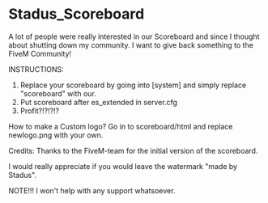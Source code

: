 # Stadus_Scoreboard
A lot of people were really interested in our Scoreboard and since I thought about shutting down my community. I want to give back something to the FiveM Community!

INSTRUCTIONS:

1. Replace your scoreboard by going into [system] and simply replace "scoreboard" with our.
2. Put scoreboard after es_extended in server.cfg
3. Profit?!?!?!?

How to make a Custom logo?
Go in to scoreboard/html and replace newlogo.png with your own.

Credits:
Thanks to the FiveM-team for the initial version of the scoreboard.

I would really appreciate if you would leave the watermark "made by Stadus".


NOTE!!!
I won't help with any support whatsoever.
